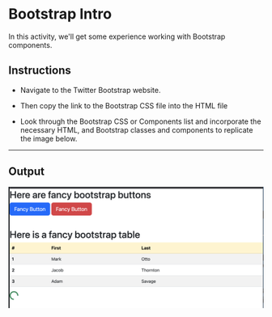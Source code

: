 # Bootstrap Intro

In this activity, we'll get some experience working with Bootstrap components.

## Instructions

- Navigate to the Twitter Bootstrap website.

- Then copy the link to the Bootstrap CSS file into the HTML file

- Look through the Bootstrap CSS or Components list and incorporate the necessary HTML, and Bootstrap classes and components to replicate the image below.

---

## Output

<img src='./output.png'>

